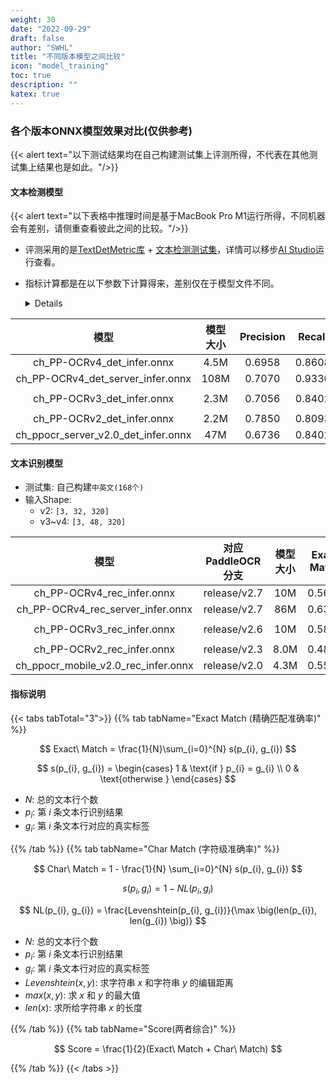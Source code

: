 ```yaml
---
weight: 30
date: "2022-09-29"
draft: false
author: "SWHL"
title: "不同版本模型之间比较"
icon: "model_training"
toc: true
description: ""
katex: true
---
```


### 各个版本ONNX模型效果对比(仅供参考)
{{< alert text="以下测试结果均在自己构建测试集上评测所得，不代表在其他测试集上结果也是如此。"/>}}

#### 文本检测模型
{{< alert text="以下表格中推理时间是基于MacBook Pro M1运行所得，不同机器会有差别，请侧重查看彼此之间的比较。"/>}}

- 评测采用的是[TextDetMetric库](https://github.com/SWHL/TextDetMetric) + [文本检测测试集](https://www.modelscope.cn/datasets/liekkas/text_det_test_dataset/summary)，详情可以移步[AI Studio](https://aistudio.baidu.com/projectdetail/6679889?sUid=57084&shared=1&ts=1693054678460)运行查看。
- 指标计算都是在以下参数下计算得来，差别仅在于模型文件不同。
  <details>

  ```yaml {linenos=table}
  pre_process:
      DetResizeForTest:
          limit_side_len: 736
          limit_type: min
      NormalizeImage:
          std: [0.229, 0.224, 0.225]
          mean: [0.485, 0.456, 0.406]
          scale: 1./255.
          order: hwc
      ToCHWImage:
      KeepKeys:
          keep_keys: ['image', 'shape']

  post_process:
      thresh: 0.3
      box_thresh: 0.5
      max_candidates: 1000
      unclip_ratio: 1.6
      use_dilation: true
      score_mode: "fast"
  ```
  </details>

|  模型  | 模型大小| Precision | Recall | H-mean   | Speed(s/img) |
| :---------------------------------: | :----------------: | :-------: | :----: | :----: | :------ |
|     ch_PP-OCRv4_det_infer.onnx      |     4.5M      |  0.6958   | 0.8608 | 0.7696 |   0.6176   |
| ch_PP-OCRv4_det_server_infer.onnx |    108M      |  0.7070   | 0.9330 | **0.8044** |   13.9348   |
||||||
|     ch_PP-OCRv3_det_infer.onnx      |     2.3M      |  0.7056   | 0.8402 | 0.7671 |   0.4047  |
||||||
|     ch_PP-OCRv2_det_infer.onnx      |     2.2M      |  0.7850   | 0.8093 | **0.7970** |   0.3441   |
| ch_ppocr_server_v2.0_det_infer.onnx |     47M      |  0.6736   | 0.8402 | 0.7477 |   2.6560   |

#### 文本识别模型
- 测试集: 自己构建`中英文(168个)`
- 输入Shape:
  - v2: `[3, 32, 320]`
  - v3~v4: `[3, 48, 320]`

|                模型                  | 对应PaddleOCR分支|  模型大小  |    Exact Match   |   Char Match    | Score |Speed(s/img)  |
| :---------------------------: |:--:| :--------------:    | :-------: | :--------------: | :-------------: | :--: |
|ch_PP-OCRv4_rec_infer.onnx | release/v2.7      |       10M        |      0.5655      |     0.9261      |   0.7458   | 0.0218 |
| ch_PP-OCRv4_rec_server_infer.onnx | release/v2.7      |  86M  |        0.6310      |     0.9382      | **0.7846**   | 0.1622 |
||||||||
|     ch_PP-OCRv3_rec_infer.onnx | release/v2.6      |       10M         |     0.5893      |     0.9209      |  **0.7551**   |  0.0183 |
||||||||
|     ch_PP-OCRv2_rec_infer.onnx | release/v2.3     |      8.0M        |       0.4881      |     0.9029      | 0.6955   | 0.0193 |
| ch_ppocr_mobile_v2.0_rec_infer.onnx | release/v2.0 |      4.3M        |        0.5595      |     0.8979      | 0.7287   |0.0045  |

#### 指标说明

{{< tabs tabTotal="3">}}
{{% tab tabName="Exact Match (精确匹配准确率)" %}}

$$
Exact\ Match = \frac{1}{N}\sum_{i=0}^{N} s(p_{i}, g_{i})
$$

$$
s(p_{i}, g_{i})  = \begin{cases}
    1 & \text{if } p_{i} = g_{i} \\
    0 & \text{otherwise }
\end{cases}
$$


- $N$: 总的文本行个数
- $p_{i}$: 第 $i$ 条文本行识别结果
- $g_{i}$: 第 $i$ 条文本行对应的真实标签

{{% /tab %}}
{{% tab tabName="Char Match (字符级准确率)" %}}

$$
Char\ Match = 1 - \frac{1}{N} \sum_{i=0}^{N} s(p_{i}, g_{i})
$$

$$
s(p_{i}, g_{i}) = 1 - NL(p_{i}, g_{i})
$$

$$
NL(p_{i}, g_{i}) = \frac{Levenshtein(p_{i}, g_{i})}{\max \big(len(p_{i}), len(g_{i}) \big)}
$$

- $N$: 总的文本行个数
- $p_{i}$: 第 $i$ 条文本行识别结果
- $g_{i}$: 第 $i$ 条文本行对应的真实标签
- $Levenshtein(x, y)$: 求字符串 $x$ 和字符串 $y$ 的编辑距离
- $max(x, y)$: 求 $x$ 和 $y$ 的最大值
- $len(x)$: 求所给字符串 $x$ 的长度

{{% /tab %}}
{{% tab tabName="Score(两者综合)" %}}

$$
Score = \frac{1}{2}(Exact\ Match + Char\ Match)
$$

{{% /tab %}}
{{< /tabs >}}
